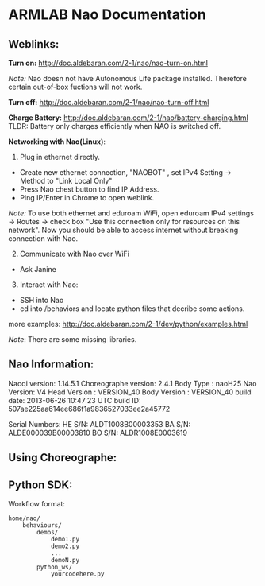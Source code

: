 # ARMLAB Nao Documentation 

## Weblinks: 


**Turn on:** http://doc.aldebaran.com/2-1/nao/nao-turn-on.html

*Note:* Nao doesn not have Autonomous Life package installed. Therefore certain out-of-box fuctions will not work.

**Turn off:** http://doc.aldebaran.com/2-1/nao/nao-turn-off.html

**Charge Battery:** http://doc.aldebaran.com/2-1/nao/battery-charging.html
 TLDR: Battery only charges efficiently when NAO is switched off. 

**Networking with Nao(Linux)**: 

1) Plug in ethernet directly.

- Create new ethernet connection, "NAOBOT" , set IPv4 Setting -> Method to "Link Local Only"
- Press Nao chest button to find IP Address.
- Ping IP/Enter in Chrome to open weblink. 

*Note:* To use both ethernet and eduroam WiFi, open eduroam IPv4 settings -> Routes ->  check box "Use this connection only for resources on this network". Now you should be able to access internet without breaking connection with Nao.

2) Communicate with Nao over WiFi

- Ask Janine

3) Interact with Nao:
- SSH into Nao
- cd into /behaviors and locate python files that decribe some actions.

more examples: http://doc.aldebaran.com/2-1/dev/python/examples.html

*Note*: There are some missing libraries. 

## Nao Information:
 
Naoqi version: 1.14.5.1
Choreographe version: 2.4.1
Body Type :  naoH25
Nao Version: V4
Head Version :  VERSION_40
Body Version :  VERSION_40
build date: 2013-06-26 10:47:23 UTC
build ID: 507ae225aa614ee686f1a9836527033ee2a45772

Serial Numbers:
HE S/N: ALDT1008B00003353
BA S/N: ALDE000039B00003810
BO S/N: ALDR1008E0003619

## Using Choreographe:



## Python SDK:

Workflow format:
```
home/nao/
	behaviours/ 
		demos/
			demo1.py
			demo2.py
			...
			demoN.py
		python_ws/
			yourcodehere.py
```


 
